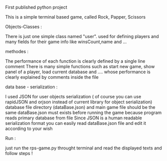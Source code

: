 First published python project

This is a simple terminal based game, called Rock, Papper, Scissors

Objects-Classes :

There is just one simple class named "user".
used for defining players and many fields for their game info like winsCount,name and ...


methodes : 

The performance of each function is clearly defined by a single line comment
There is many simple functions such as start new game, show panel of a player, load current database and .... whose performance is clearly explained by comments inside the file


data base - serialization :

I used JSON for user objects serialization ( of course you can use rapidJSON and orjson instead of current library for object serialization)
database file directory (dataBase.json) and main game file should be the same 
dataBase.json must exists before running the game because program reads primary database from file
Since JSON is a human readable serialization format you can easily read dataBase.json file and edit it according to your wish











Run :

just run the rps-game.py throught terminal and read the displayed texts and follow steps !

